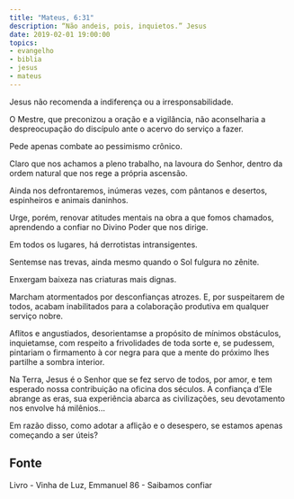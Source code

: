 ```yaml
---
title: "Mateus, 6:31"
description: “Não andeis, pois, inquietos.” Jesus
date: 2019-02-01 19:00:00
topics: 
- evangelho
- biblia
- jesus
- mateus
---
```


Jesus não recomenda a indiferença ou a irresponsabilidade.

O Mestre, que preconizou a oração e a vigilância, não aconselharia a
despreocupação do discípulo ante o acervo do serviço a fazer.

Pede apenas combate ao pessimismo crônico.

Claro que nos achamos a pleno trabalho, na lavoura do Senhor, dentro da
ordem natural que nos rege a própria ascensão.

Ainda nos defrontaremos, inúmeras vezes, com pântanos e desertos,
espinheiros e animais daninhos.

Urge, porém, renovar atitudes mentais na obra a que fomos chamados,
aprendendo a confiar no Divino Poder que nos dirige.

Em todos os lugares, há derrotistas intransigentes.

Sentem­se nas trevas, ainda mesmo quando o Sol fulgura no zênite.

Enxergam baixeza nas criaturas mais dignas.

Marcham atormentados por desconfianças atrozes. E, por suspeitarem de
todos, acabam inabilitados para a colaboração produtiva em qualquer serviço nobre.

Aflitos e angustiados, desorientam­se a propósito de mínimos obstáculos,
inquietam­se, com respeito a frivolidades de toda sorte e, se pudessem, pintariam o
firmamento à cor negra para que a mente do próximo lhes partilhe a sombra interior.

Na Terra, Jesus é o Senhor que se fez servo de todos, por amor, e tem
esperado nossa contribuição na oficina dos séculos. A confiança d’Ele abrange as
eras, sua experiência abarca as civilizações, seu devotamento nos envolve há
milênios...

Em razão disso, como adotar a aflição e o desespero, se estamos apenas
começando a ser úteis?


## Fonte
Livro - Vinha de Luz, Emmanuel
86 - Saibamos confiar
